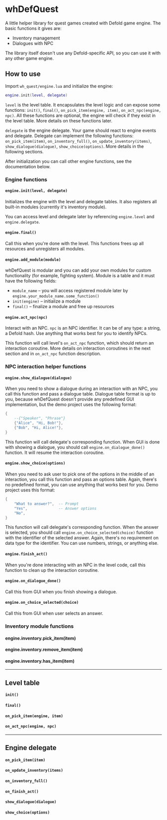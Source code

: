 # whDefQuest

A little helper library for quest games created with Defold game engine. The basic functions it gives are:

- Inventory management
- Dialogues with NPC

The library itself doesn't use any Defold-specific API, so you can use it with any other game engine.

## How to use

Import ```wh_quest/engine.lua``` and initialize the engine:

```lua
engine.init(level, delegate)
```

```level``` is the level table. It encapsulates the level logic and can expose some functions: ```init()```, ```final()```, ```on_pick_item(engine, item)```, ```on_act_npc(engine, npc)```. All these functions are optional, the engine will check if they exist in the level table. More details on these functions later.

```delegate``` is the engine delegate. Your game should react to engine events and delegate. Delegate can implement the following functions: ```on_pick_item(item)```, ```on_inventory_full()```, ```on_update_inventory(items)```, ```show_dialogue(dialogue)```, ```show_choice(options)```. More details in the following sections.

After initialization you can call other engine functions, see the documentation below.

### Engine functions

#### ```engine.init(level, delegate)```

Initializes the engine with the level and delegate tables. It also registers all built-in modules (currently it's inventory module).

You can access level and delegate later by referencing ```engine.level``` and ```engine.delegate```.

#### ```engine.final()```

Call this when you're done with the level. This functions frees up all resources and unregisters all modules.

#### ```engine.add_module(module)```

whDefQuest is modular and you can add your own modules for custom functionality (for example, fighting system). Module is a table and it must have the following fields:

- ```module_name``` – you will access registered module later by ```engine.your_module_name.some_function()```
- ```init(engine)``` – initialize a module
- ```final()``` – finalize a module and free up resources

#### ```engine.act_npc(npc)```

Interact with an NPC. ```npc``` is an NPC identifier. It can be of any type: a string, a Defold hash. Use anything that works best for you to identify NPCs.

This function will call level's ```on_act_npc``` function, which should return an interaction coroutine. More details on interaction coroutines in the next section and in ```on_act_npc``` function description.

### NPC interaction helper functions

#### ```engine.show_dialogue(dialogue)```

When you need to show a dialogue during an interaction with an NPC, you call this function and pass a dialogue table. Dialogue table format is up to you, because whDefQuest doesn't provide any predefined GUI implementation, but the demo project uses the following format:

```lua
{
    --{"Speaker", "Phrase"}
    {"Alice", "Hi, Bob!"},
    {"Bob", "Hi, Alice!"},
}
```

This function will call delegate's corresponding function. When GUI is done with showing a dialogue, you should call ```engine.on_dialogue_done()``` function. It will resume the interaction coroutine.

#### ```engine.show_choice(options)```

When you need to ask user to pick one of the options in the middle of an interaction, you call this function and pass an options table. Again, there's no predefined format, you can use anything that works best for you. Demo project uses this format:

```lua
{
    "What to answer?",  -- Prompt
    "Yes",              -- Answer options
    "No",
}
```

This function will call delegate's corresponding function. When the answer is selected, you should call ```engine.on_choice_selected(choice)``` function with the identifier of the selected answer. Again, there's no requirement on data type for the identifier. You can use numbers, strings, or anything else.

#### ```engine.finish_act()```

When you're done interacting with an NPC in the level code, call this function to clean up the interaction coroutine.

#### ```engine.on_dialogue_done()```

Call this from GUI when you finish showing a dialogue.

#### ```engine.on_choice_selected(choice)```

Call this from GUI when user selects an answer.

### Inventory module functions

#### engine.inventory.pick_item(item)

#### engine.inventory.remove_item(item)

#### engine.inventory.has_item(item)


----

## Level table

#### ```init()```

#### ```final()```

#### ```on_pick_item(engine, item)```

#### ```on_act_npc(engine, npc)```


----

## Engine delegate

#### ```on_pick_item(item)```

#### ```on_update_inventory(items)```

#### ```on_inventory_full()```

#### ```on_finish_act()```

#### ```show_dialogue(dialogue)```

#### ```show_choice(options)```

